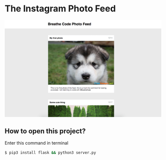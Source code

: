 # The Instagram Photo Feed

![](https://raw.githubusercontent.com/breatheco-de/exercise-instagram-feed/master/preview.gif)

## How to open this project?

Enter this command in terminal


```sh
$ pip3 install flask && python3 server.py
```

